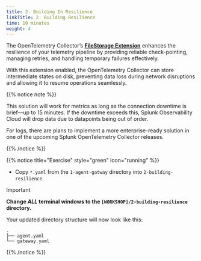 ```yaml
---
title: 2. Building In Resilience
linkTitle: 2. Building Resilience
time: 10 minutes
weight: 4
---
```


The OpenTelemetry Collector’s [**FileStorage Extension**](https://github.com/open-telemetry/opentelemetry-collector-contrib/blob/19bc7d6ee854c0c1b5c97d8d348e5b9d1199e8aa/extension/storage/filestorage/README.md) enhances the resilience of your telemetry pipeline by providing reliable check-pointing, managing retries, and handling temporary failures effectively.  

With this extension enabled, the OpenTelemetry Collector can store intermediate states on disk, preventing data loss during network disruptions and allowing it to resume operations seamlessly.

{{% notice note %}}

This solution will work for metrics as long as the connection downtime is brief—up to 15 minutes. If the downtime exceeds this, Splunk Observability Cloud will drop data due to datapoints being out of order.

For logs, there are plans to implement a more enterprise-ready solution in one of the upcoming Splunk OpenTelemetry Collector releases.

{{% /notice %}}

{{% notice title="Exercise" style="green" icon="running" %}}

- Copy `*.yaml` from the `1-agent-gatway` directory into `2-building-resilience`.

> [!IMPORTANT]
> **Change _ALL_ terminal windows to the `[WORKSHOP]/2-building-resilience` directory.**

Your updated directory structure will now look like this:

```text { title="Updated Directory Structure" }
.
├── agent.yaml
└── gateway.yaml
```

{{% /notice %}}
